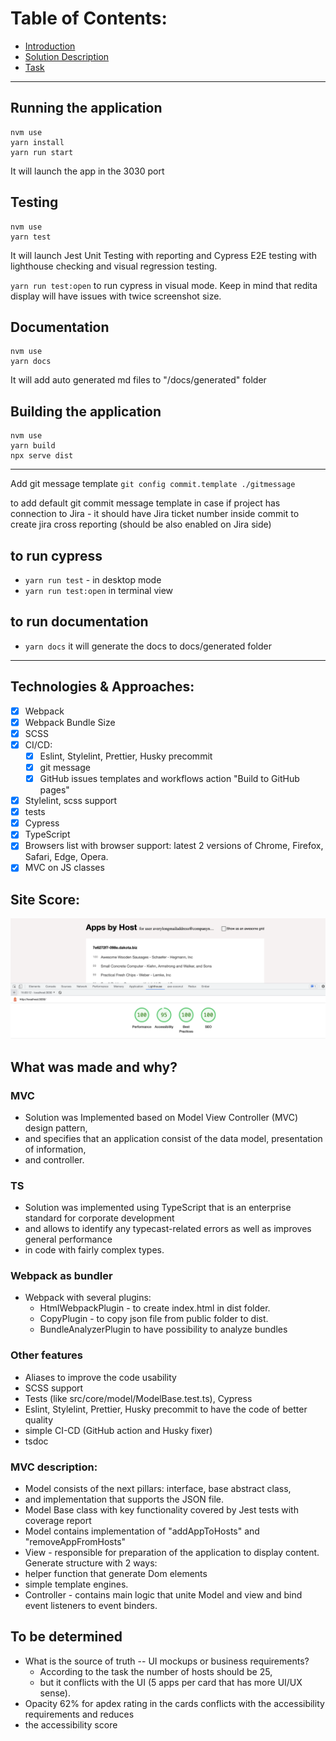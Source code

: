 # Table of Contents:

- [Introduction](./docs/01-introduction.md)
- [Solution Description](./docs/02-solution-description.md)
- [Task](./docs/03-task.md)

---

## Running the application

```
nvm use
yarn install
yarn run start
```

It will launch the app in the 3030 port

## Testing

```
nvm use
yarn test
```

It will launch Jest Unit Testing with reporting and Cypress E2E testing with
lighthouse checking and visual regression testing.

`yarn run test:open` to run cypress in visual mode. Keep in mind that redita
display will have issues with twice screenshot size.

## Documentation

```
nvm use
yarn docs
```

It will add auto generated md files to "/docs/generated" folder

## Building the application

```
nvm use
yarn build
npx serve dist
```

---

Add git message template
`git config commit.template ./gitmessage`

to add default git commit message template in case if project has connection to
Jira - it should have Jira ticket number inside commit to create jira cross
reporting (should be also enabled on Jira side)

## to run cypress

- `yarn run test` - in desktop mode
- `yarn run test:open` in terminal view

## to run documentation

- `yarn docs` it will generate the docs to docs/generated folder

---

## Technologies & Approaches:

- [x] Webpack
- [x] Webpack Bundle Size
- [x] SCSS
- [x] CI/CD:
  - [x] Eslint, Stylelint, Prettier, Husky precommit
  - [x] git message
  - [x] GitHub issues templates and workflows action "Build to GitHub pages"
- [x] Stylelint, scss support
- [x] tests
- [x] Cypress
- [x] TypeScript
- [x] Browsers list with browser support: latest 2 versions of Chrome, Firefox,
  Safari, Edge, Opera.
- [x] MVC on JS classes

## Site Score:

![lighthouse-score](./docs/assets/lighthouse-score.png)

## What was made and why?

### MVC

- Solution was Implemented based on Model View Controller (MVC) design pattern,
- and specifies that an application consist of the data model, presentation of
  information,
- and controller.

### TS

- Solution was implemented using TypeScript that is an enterprise standard for
  corporate development
- and allows to identify any typecast-related errors as well as improves general
  performance
- in code with fairly complex types.

### Webpack as bundler

- Webpack with several plugins:
  - HtmlWebpackPlugin - to create index.html in dist folder.
  - CopyPlugin - to copy json file from public folder to dist.
  - BundleAnalyzerPlugin to have possibility to analyze bundles

### Other features

- Aliases to improve the code usability
- SCSS support
- Tests (like src/core/model/ModelBase.test.ts), Cypress
- Eslint, Stylelint, Prettier, Husky precommit to have the code of better
  quality
- simple CI-CD (GitHub action and Husky fixer)
- tsdoc

### MVC description:

- Model consists of the next pillars: interface, base abstract class,
- and implementation that supports the JSON file.
- Model Base class with key functionality covered by Jest tests with coverage
  report
- Model contains implementation of "addAppToHosts" and "removeAppFromHosts"
- View - responsible for preparation of the application to display content.
  Generate structure with 2 ways:
- helper function that generate Dom elements
- simple template engines.
- Controller - contains main logic that unite Model and view and bind event
  listeners to event binders.

## To be determined

- What is the source of truth -- UI mockups or business requirements?
  - According to the task the number of hosts should be 25,
  - but it conflicts with the UI (5 apps per card that has more UI/UX sense).
- Opacity 62% for apdex rating in the cards conflicts with the accessibility
  requirements and reduces
- the accessibility score
